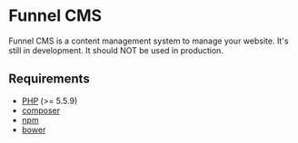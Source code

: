 # Funnel CMS

Funnel CMS is a content management system to manage your website. It's still in development. It should NOT be used in production.

## Requirements

* [PHP](http://php.net) (>= 5.5.9)
* [composer](https://getcomposer.org)
* [npm](https://docs.npmjs.com/getting-started/installing-node)
* [bower](https://bower.io)
